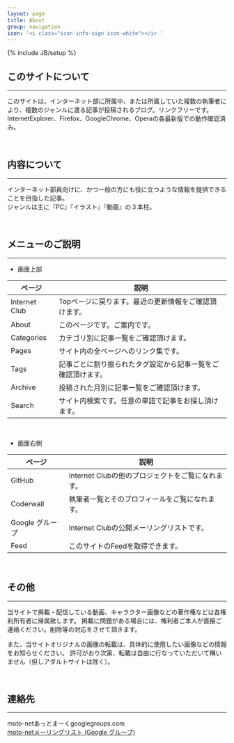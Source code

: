 ```yaml
---
layout: page
title: About 
group: navigation
icon: '<i class="icon-info-sign icon-white"></i> '
---
```

{% include JB/setup %}

## このサイトについて
---
このサイトは、インターネット部に所属中、または所属していた複数の執筆者により、複数のジャンルに渡る記事が投稿されるブログ。リンクフリーです。  
InternetExplorer、Firefox、GoogleChrome、Operaの各最新版での動作確認済み。

<br>

## 内容について
---
インターネット部員向けに、かつ一般の方にも役に立つような情報を提供できることを目指した記事。  
ジャンルは主に『PC』『イラスト』『動画』の３本柱。

<br>

## メニューのご説明
---
 - 画面上部  

<table class="table">
  <thead>
    <tr>
      <th>ページ</th>
      <th>説明</th>
    </tr>
  </thead>
  <tbody>
    <tr>
      <td>Internet Club</td>
      <td>Topページに戻ります。最近の更新情報をご確認頂けます。</td>
    </tr>
    <tr>
      <td>About</td>
      <td>このページです。ご案内です。</td>
    </tr>
    <tr>
      <td>Categories</td>
      <td>カテゴリ別に記事一覧をご確認頂けます。</td>
    </tr>
    <tr>
      <td>Pages</td>
      <td>サイト内の全ページへのリンク集です。</td>
    </tr>
    <tr>
      <td>Tags</td>
      <td>記事ごとに割り振られたタグ設定から記事一覧をご確認頂けます。</td>
    </tr>
    <tr>
      <td>Archive</td>
      <td>投稿された月別に記事一覧をご確認頂けます。</td>
    </tr>
    <tr>
      <td>Search</td>
      <td>サイト内検索です。任意の単語で記事をお探し頂けます。</td>
    </tr>
  </tbody>
</table>

<br>

 - 画面右側  

<table class="table"> 
  <thead>
    <tr>
      <th>ページ</th>
      <th>説明</th>
    </tr>
  </thead>
  <tbody>
    <tr>
      <td>GitHub</td>
      <td>Internet Clubの他のプロジェクトをご覧になれます。</td>
    </tr>
    <tr>
      <td>Coderwall</td>
      <td>執筆者一覧とそのプロフィールをご覧になれます。</td>
    </tr>
    <tr>
      <td>Google グループ</td>
      <td>Internet Clubの公開メーリングリストです。</td>
    </tr>
    <tr>
      <td>Feed</td>
      <td>このサイトのFeedを取得できます。</td>
    </tr>
  </tbody>
</table>

<br>

## その他
---
当サイトで掲載・配信している動画、キャラクター画像などの著作権などは各権利所有者に帰属致します。
掲載に問題がある場合には、権利者ご本人が直接ご連絡ください。削除等の対応をさせて頂きます。

また、当サイトオリジナルの画像の転載は、具体的に使用したい画像などの情報をお知らせください。
許可がおり次第、転載は自由に行なっていただいて構いません（但しアダルトサイトは除く）。

<br>


## 連絡先
---
moto-netあっとまーくgooglegroups.com  
[moto-netメーリングリスト (Google グループ)](https://groups.google.com/d/forum/moto-net)
